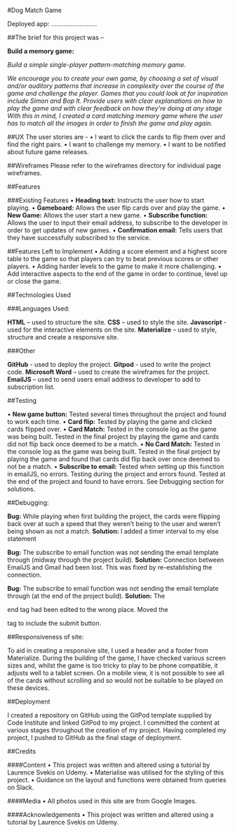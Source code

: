 #Dog Match Game

Deployed app: ……………………..

##The brief for this project was –

**Build a memory game:**

*Build a simple single-player pattern-matching memory game.*

*We encourage you to create your own game, by choosing a set of visual and/or auditory patterns that increase in complexity 
over the course of the game and challenge the player. Games that you could look at for inspiration include Simon and Bop It.
Provide users with clear explanations on how to play the game and with clear feedback on how they're doing at any stage
With this in mind, I created a card matching memory game where the user has to match all the images in order to finish the game and play again.*

##UX
The user stories are -
•	I want to click the cards to flip them over and find the right pairs.
•	I want to challenge my memory.
•	I want to be notified about future game releases.

##Wireframes
Please refer to the wireframes directory for individual page wireframes. 

##Features

###Existing Features
•	**Heading text:** Instructs the user how to start playing.
•	**Gameboard:** Allows the user flip cards over and play the game.
•	**New Game:** Allows the user start a new game.
•	**Subscribe function:** Allows the user to input their email address, to subscribe to the developer in order to get updates of new games.
•	**Confirmation email:** Tells users that they have successfully subscribed to the service. 

##Features Left to Implement
•	Adding a score element and a highest score table to the game so that players can try to beat previous scores or other players.
•	Adding harder levels to the game to make it more challenging.
•	Add interactive aspects to the end of the game in order to continue, level up or close the game. 

##Technologies Used

###Languages Used:

**HTML** – used to structure the site.
**CSS** – used to style the site.
**Javascript** - used for the interactive elements on the site.
**Materialize** – used to style, structure and create a responsive site.

###Other

**GitHub** - used to deploy the project.
**Gitpod** - used to write the project code.
**Microsoft Word** – used to create the wireframes for the project.
**EmailJS** – used to send users email address to developer to add to subscription list.

##Testing

•	**New game button:** Tested several times throughout the project and found to work each time.
•	**Card flip:** Tested by playing the game and clicked cards flipped over.
•	**Card Match:**  Tested in the console log as the game was being built. Tested in the final project by playing the game 
    and cards did not flip back once deemed to be a match.
•	**No Card Match:** Tested in the console log as the game was being built. Tested in the final project by playing the game 
    and found that cards did flip back over once deemed to not be a match.
•	**Subscribe to email:** Tested when setting up this function in emailJS, no errors. Testing during the project and errors found. 
    Tested at the end of the project and found to have errors. See Debugging section for solutions.

##Debugging:

**Bug:** While playing when first building the project, the cards were flipping back over at such a speed that they weren’t being 
        to the user and weren’t being shown as not a match.
**Solution:** I added a timer interval to my else statement 

**Bug:** The subscribe to email function was not sending the email template through (midway through the project build).
**Solution:** Connection between EmailJS and Gmail had been lost. This was fixed by re-establishing the connection.

**Bug:** The subscribe to email function was not sending the email template through (at the end of the project build).
**Solution:** The <form> end tag had been edited to the wrong place. Moved the </form> tag to include the submit button.

##Responsiveness of site:

To aid in creating a responsive site, I used a header and a footer from Materialize. 
During the building of the game, I have checked various screen sizes and, whilst the game is too tricky to play to be phone compatible, 
it adjusts well to a tablet screen. On a mobile view, it is not possible to see all of the cards without scrolling and so would not be suitable 
to be played on these devices.

##Deployment

I created a repository on GitHub using the GitPod template supplied by Code Institute and linked GitPod to my project. I committed the 
content at various stages throughout the creation of my project. 
Having completed my project, I pushed to GitHub as the final stage of deployment. 

##Credits

####Content
•	This project was written and altered using a tutorial by Laurence Svekis on Udemy. 
•	Materialise was utilised for the styling of this project.
•	Guidance on the layout and functions were obtained from queries on Slack.

####Media
•	All photos used in this site are from Google Images.

####Acknowledgements
•	This project was written and altered using a tutorial by Laurence Svekis on Udemy. 

 


